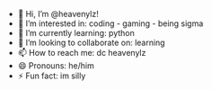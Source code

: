 - 👋 Hi, I’m @heavenylz!
- 👀 I’m interested in: coding - gaming - being sigma
- 🌱 I’m currently learning: python
- 💞️ I’m looking to collaborate on: learning
- 📫 How to reach me: dc heavenylz
- 😄 Pronouns: he/him
- ⚡ Fun fact: im silly

<!---
heavenylz/heavenylz is a ✨ special ✨ repository because its `README.md` (this file) appears on your GitHub profile.
You can click the Preview link to take a look at your changes.
--->
